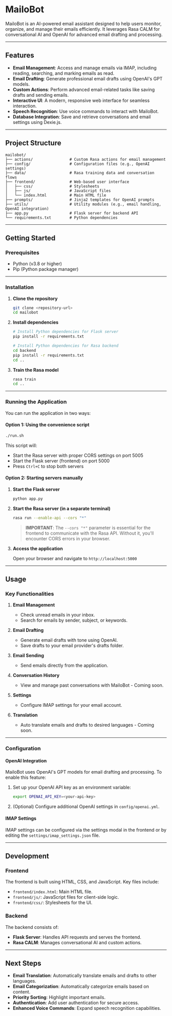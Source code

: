 # MailoBot

MailoBot is an AI-powered email assistant designed to help users monitor, organize, and manage their emails efficiently. It leverages Rasa CALM for conversational AI and OpenAI for advanced email drafting and processing.

---

## Features

- **Email Management**: Access and manage emails via IMAP, including reading, searching, and marking emails as read.
- **Email Drafting**: Generate professional email drafts using OpenAI's GPT models.
- **Custom Actions**: Perform advanced email-related tasks like saving drafts and sending emails.
- **Interactive UI**: A modern, responsive web interface for seamless interaction.
- **Speech Recognition**: Use voice commands to interact with MailoBot.
- **Database Integration**: Save and retrieve conversations and email settings using Dexie.js.

---

## Project Structure

```
mailobot/
├── actions/                # Custom Rasa actions for email management
├── config/                 # Configuration files (e.g., OpenAI settings)
├── data/                   # Rasa training data and conversation flows
├── frontend/               # Web-based user interface
│   ├── css/                # Stylesheets
│   ├── js/                 # JavaScript files
│   └── index.html          # Main HTML file
├── prompts/                # Jinja2 templates for OpenAI prompts
├── utils/                  # Utility modules (e.g., email handling, OpenAI integration)
├── app.py                  # Flask server for backend API
└── requirements.txt        # Python dependencies
```

---

## Getting Started

### Prerequisites

- Python (v3.8 or higher)
- Pip (Python package manager)

---

### Installation

1. **Clone the repository**

   ```bash
   git clone <repository-url>
   cd mailobot
   ```

2. **Install dependencies**

   ```bash
   # Install Python dependencies for Flask server
   pip install -r requirements.txt

   # Install Python dependencies for Rasa backend
   cd backend
   pip install -r requirements.txt
   cd ..
   ```

3. **Train the Rasa model**

   ```bash
   rasa train
   cd ..
   ```

---

### Running the Application

You can run the application in two ways:

#### Option 1: Using the convenience script

```bash
./run.sh
```

This script will:

- Start the Rasa server with proper CORS settings on port 5005
- Start the Flask server (frontend) on port 5000
- Press `Ctrl+C` to stop both servers

#### Option 2: Starting servers manually

1. **Start the Flask server**

   ```bash
   python app.py
   ```

2. **Start the Rasa server (in a separate terminal)**

   ```bash
   rasa run --enable-api --cors "*"
   ```

   > **IMPORTANT**: The `--cors "*"` parameter is essential for the frontend to communicate with the Rasa API. Without it, you'll encounter CORS errors in your browser.

3. **Access the application**

   Open your browser and navigate to `http://localhost:5000`

---

## Usage

### Key Functionalities

1. **Email Management**
   - Check unread emails in your inbox.
   - Search for emails by sender, subject, or keywords.

2. **Email Drafting**
   - Generate email drafts with tone using OpenAI.
   - Save drafts to your email provider's drafts folder.

3. **Email Sending**
   - Send emails directly from the application.

4. **Conversation History**
   - View and manage past conversations with MailoBot - Coming soon.

5. **Settings**
   - Configure IMAP settings for your email account.

6. **Translation**
   - Auto translate emails and drafts to desired languages - Coming soon.

---

### Configuration

#### OpenAI Integration

MailoBot uses OpenAI's GPT models for email drafting and processing. To enable this feature:

1. Set up your OpenAI API key as an environment variable:

   ```bash
   export OPENAI_API_KEY=<your-api-key>
   ```

2. (Optional) Configure additional OpenAI settings in `config/openai.yml`.

#### IMAP Settings

IMAP settings can be configured via the settings modal in the frontend or by editing the `settings/imap_settings.json` file.

---

## Development

### Frontend

The frontend is built using HTML, CSS, and JavaScript. Key files include:

- `frontend/index.html`: Main HTML file.
- `frontend/js/`: JavaScript files for client-side logic.
- `frontend/css/`: Stylesheets for the UI.

### Backend

The backend consists of:

- **Flask Server**: Handles API requests and serves the frontend.
- **Rasa CALM**: Manages conversational AI and custom actions.

---

## Next Steps

- **Email Translation**: Automatically translate emails and drafts to other languages.
- **Email Categorization**: Automatically categorize emails based on content.
- **Priority Sorting**: Highlight important emails.
- **Authentication**: Add user authentication for secure access.
- **Enhanced Voice Commands**: Expand speech recognition capabilities.
